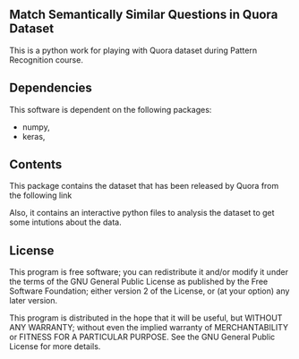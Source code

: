 ## Match Semantically Similar Questions in Quora Dataset 

This is a python work for playing with Quora dataset during Pattern Recognition course.

## Dependencies

This software is dependent on the following packages: 
* numpy, 
* keras, 

## Contents

This package contains the dataset that has been released by Quora from the following link

Also, it contains an interactive python files to analysis the dataset to get some intutions about the data.


## License

This program is free software; you can redistribute it and/or modify it under the terms of the GNU General Public License as published by the Free Software Foundation; either version 2 of the License, or (at your option) any later version.

This program is distributed in the hope that it will be useful, but WITHOUT ANY WARRANTY; without even the implied warranty of MERCHANTABILITY or FITNESS FOR A PARTICULAR PURPOSE.  See the GNU General Public License for more details.
